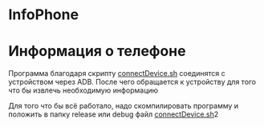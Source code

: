 # InfoPhone
<h1>Информация о телефоне</h1>
<p>Программа благодаря скрипту <ins>connectDevice.sh</ins> соединятся с устройством через ADB. После чего обращается к устройству для того что бы извлечь необходимую информацию</p>
<p>Для того что бы всё работало, надо скомпилировать программу и положить в папку release или debug файл <ins>connectDevice.sh</ins>2</p>